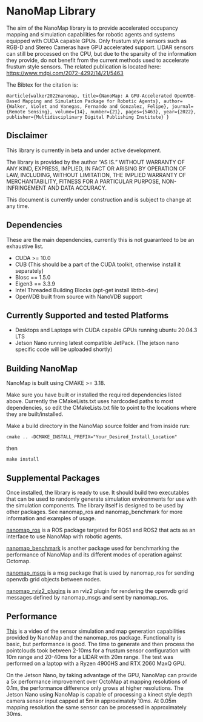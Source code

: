 

# NanoMap Library

The aim of the NanoMap library is to provide accelerated occupancy mapping and simulation capabilities for robotic agents and systems equipped with CUDA capable GPUs. Only frustum style sensors such as RGB-D and Stereo Cameras have GPU accelerated support. LIDAR sensors can still be processed on the CPU, but due to the sparsity of the information they provide, do not benefit from the current methods used to accelerate frustum style sensors. The related publication is located here: https://www.mdpi.com/2072-4292/14/21/5463

The Bibtex for the citation is:

`@article{walker2022nanomap,
  title={NanoMap: A GPU-Accelerated OpenVDB-Based Mapping and Simulation Package for Robotic Agents},
  author={Walker, Violet and Vanegas, Fernando and Gonzalez, Felipe},
  journal={Remote Sensing},
  volume={14},
  number={21},
  pages={5463},
  year={2022},
  publisher={Multidisciplinary Digital Publishing Institute}
}`


## Disclaimer

This library is currently in beta and under active development. 

The library is provided by the author “AS IS.” WITHOUT WARRANTY OF ANY KIND, EXPRESS, IMPLIED, IN FACT OR ARISING BY OPERATION OF LAW, INCLUDING, WITHOUT LIMITATION, THE IMPLIED WARRANTY OF MERCHANTABILITY, FITNESS FOR A PARTICULAR PURPOSE, NON-INFRINGEMENT AND DATA ACCURACY.

This document is currently under construction and is subject to change at any time.

## Dependencies
These are the main dependencies, currently this is not guaranteed to be an exhaustive list. 

  * CUDA >= 10.0
  * CUB (This should be a part of the CUDA toolkit, otherwise install it separately)
  * Blosc == 1.5.0
  * Eigen3 == 3.3.9
  * Intel Threaded Building Blocks (apt-get install libtbb-dev)
  * OpenVDB built from source with NanoVDB support 

## Currently Supported and tested Platforms

  * Desktops and Laptops with CUDA capable GPUs running ubuntu 20.04.3 LTS
  * Jetson Nano running latest compatible JetPack. (The jetson nano specific code will be uploaded shortly)
  
## Building NanoMap
NanoMap is built using CMAKE >= 3.18.

Make sure you have built or installed the required dependencies listed above. Currently the CMakeLists.txt uses hardcoded paths to most dependencies, so edit the CMakeLists.txt file to point to the locations where they are built/installed.

Make a build directory in the NanoMap source folder and from inside run:

`cmake .. -DCMAKE_INSTALL_PREFIX="Your_Desired_Install_Location"` 

then

`make install`

## Supplemental Packages

Once installed, the library is ready to use. It should build two executables that can be used to randomly generate simulation environments for use with the simulation components. The library itself is designed to be used by other packages. See nanomap_ros and nanomap_benchmark for more information and examples of usage. 

[nanomap_ros](https://github.com/ViWalkerDev/nanomap_ros) is a ROS package targeted for ROS1 and ROS2 that acts as an interface to use NanoMap with robotic agents. 

[nanomap_benchmark](https://github.com/ViWalkerDev/nanomap_benchmark) is another package used for benchmarking the performance of NanoMap and its different modes of operation against Octomap.

[nanomap_msgs](https://github.com/ViWalkerDev/nanomap_msgs) is a msg package that is used by nanomap_ros for sending openvdb grid objects between nodes.

[nanomap_rviz2_plugins](https://github.com/ViWalkerDev/nanomap_rviz2_plugins) is an rviz2 plugin for rendering the openvdb grid messages defined by nanomap_msgs and sent by nanomap_ros.

## Performance
[This](https://youtu.be/UBrlLRqY_E4) is a video of the sensor simulation and map generation capabilities provided by NanoMap and the nanomap_ros package. Functionality is basic, but performance is good. The time to generate and then process the pointclouds took between 2-10ms for a frustum sensor configuration with 10m range and 20-40ms for a LIDAR with 20m range. The test was performed on a laptop with a Ryzen 4900HS and RTX 2060 MaxQ GPU. 

On the Jetson Nano, by taking advantage of the GPU, NanoMap can provide a 5x performance improvement over OctoMap at mapping resolutions of 0.1m, the performance difference only grows at higher resolutions. The Jetson Nano using NanoMap is capable of processing a kinect style depth camera sensor input capped at 5m in approximately 10ms. At 0.05m mapping resolution the same sensor can be processed in approximately 30ms. 
